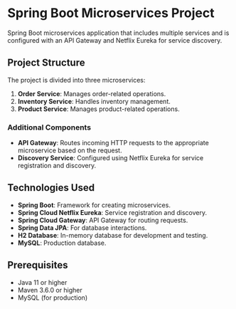 # Spring Boot Microservices Project

Spring Boot microservices application that includes multiple services and is configured with an API Gateway and Netflix Eureka for service discovery.

## Project Structure

The project is divided into three microservices:

1. **Order Service**: Manages order-related operations.
2. **Inventory Service**: Handles inventory management.
3. **Product Service**: Manages product-related operations.

### Additional Components

- **API Gateway**: Routes incoming HTTP requests to the appropriate microservice based on the request.
- **Discovery Service**: Configured using Netflix Eureka for service registration and discovery.

## Technologies Used

- **Spring Boot**: Framework for creating microservices.
- **Spring Cloud Netflix Eureka**: Service registration and discovery.
- **Spring Cloud Gateway**: API Gateway for routing requests.
- **Spring Data JPA**: For database interactions.
- **H2 Database**: In-memory database for development and testing.
- **MySQL**: Production database.

## Prerequisites

- Java 11 or higher
- Maven 3.6.0 or higher
- MySQL (for production)
